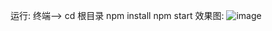 运行:
终端-->
cd 根目录
npm install
npm start
效果图:
 ![image](https://github.com/pheromone/react-accounts/blob/master/react-accounts-result.gif) <br/>
